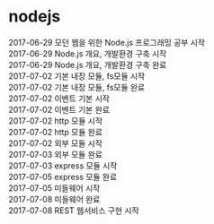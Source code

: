 # nodejs
2017-06-29 모던 웹을 위한 Node.js 프로그래밍 공부 시작   
2017-06-29 Node.js 개요, 개발환경 구축 시작   
2017-06-29 Node.js 개요, 개발환경 구축 완료   
2017-07-02 기본 내장 모듈, fs모듈 시작   
2017-07-02 기본 내장 모듈, fs모듈 완료   
2017-07-02 이벤트 기본 시작   
2017-07-02 이벤트 기본 완료   
2017-07-02 http 모듈 시작   
2017-07-02 http 모듈 완료   
2017-07-02 외부 모듈 시작   
2017-07-03 외부 모듈 완료   
2017-07-03 express 모듈 시작   
2017-07-05 express 모듈 완료   
2017-07-05 미들웨어 시작   
2017-07-08 미들웨어 완료   
2017-07-08 REST 웹서비스 구현 시작   
